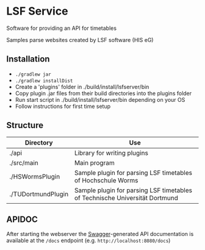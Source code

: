 # LSF Service

Software for providing an API for timetables

Samples parse websites created by LSF software (HIS eG)

## Installation

- ```./gradlew jar```
- ```./gradlew installDist```
- Create a 'plugins' folder in ./build/install/lsfserver/bin
- Copy plugin .jar files from their build directories into the plugins folder
- Run start script in ./build/install/lsfserver/bin depending on your OS
- Follow instructions for first time setup

## Structure

| Directory | Use |
|-----------|-----|
|./api | Library for writing plugins |
|./src/main | Main program |
|./HSWormsPlugin | Sample plugin for parsing LSF timetables of Hochschule Worms |
|./TUDortmundPlugin | Sample plugin for parsing LSF timetables of Technische Universität Dortmund |


## APIDOC

After starting the webserver the [Swagger](https://swagger.io)-generated API documentation is available at the ```/docs``` endpoint (e.g. ```http://localhost:8080/docs```)